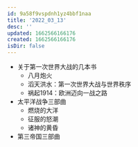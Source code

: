 ```yaml
---
id: 9a58f9vspdnh1yz4bbf1naa
title: '2022_03_13'
desc: ''
updated: 1662566166176
created: 1662566166176
isDir: false
---
```

- 关于第一次世界大战的几本书
	- 八月炮火
	- 滔天洪水：第一次世界大战与世界秩序
	- 祸起1914：欧洲迈向一战之路
- 太平洋战争三部曲
	- 燃烧的大洋
	- 征服的怒潮
	- 诸神的黄昏
- 第三帝国三部曲